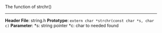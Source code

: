 #
The function of strchr()
***
**Header File**: string.h
**Prototype**: `extern char *strchr(const char *s, char c)`
**Parameter**:
    *s: string pointer
    *c: char to needed found

